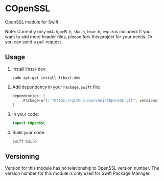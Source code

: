 COpenSSL
========

OpenSSL module for Swift. 

Note: Currently only `md4.h`, `md5.h`, `sha.h`, `hmac.h`, `evp.h` is included. If you want to add more header files, please fork this project for your needs. Or you can send a pull request.

Usage
-----

1. Install libssl-dev:

    ```
    sudo apt-get install libssl-dev
    ```

2. Add dependency in your `Package.swift` file: 

    ```swift
    dependencies: [
        .Package(url: "https://github.com/venj/COpenSSL.git", versions: Version(0,0,3) ..< Version(1,0,0)),
    ]
    ```

3. In your code:

    ```swift
    import COpenSSL
    ```

4. Build your code:

    ```
    swift build
    ```


Versioning
----------

Version for this module has no relationship to OpenSSL version number. The version number for this module is only used for Swift Package Manager.
